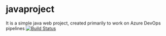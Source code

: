 # javaproject
It is a simple java web project, created primarily to work on Azure DevOps pipelines
[![Build Status](https://dev.azure.com/skamohideen/javaproject/_apis/build/status/KhaderA.javaproject?branchName=master)](https://dev.azure.com/skamohideen/javaproject/_build/latest?definitionId=9&branchName=master)
